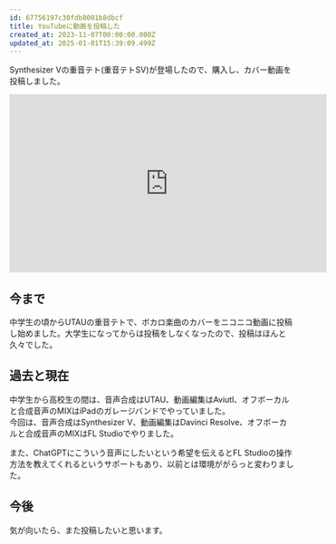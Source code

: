 ```yaml
---
id: 67756197c30fdb8001b8dbcf
title: YouTubeに動画を投稿した
created_at: 2023-11-07T00:00:00.000Z
updated_at: 2025-01-01T15:39:09.499Z
---
```


<p>Synthesizer Vの重音テト(重音テトSV)が登場したので、購入し、カバー動画を投稿しました。</p>
<iframe width="560" height="315" src="https://www.youtube.com/embed/Zq3VFMRXHRQ?si=s0kVM31HbALmyASX" title="YouTube video player" frameborder="0" allow="accelerometer; autoplay; clipboard-write; encrypted-media; gyroscope; picture-in-picture; web-share" allowfullscreen></iframe>
<h2>今まで</h2>
<p>中学生の頃からUTAUの重音テトで、ボカロ楽曲のカバーをニコニコ動画に投稿し始めました。大学生になってからは投稿をしなくなったので、投稿はほんと久々でした。</p>
<h2>過去と現在</h2>
<p>中学生から高校生の間は、音声合成はUTAU、動画編集はAviutl、オフボーカルと合成音声のMIXはiPadのガレージバンドでやっていました。<br>
今回は、音声合成はSynthesizer V、動画編集はDavinci Resolve、オフボーカルと合成音声のMIXはFL Studioでやりました。</p>
<p>また、ChatGPTにこういう音声にしたいという希望を伝えるとFL Studioの操作方法を教えてくれるというサポートもあり、以前とは環境ががらっと変わりました。</p>
<h2>今後</h2>
<p>気が向いたら、また投稿したいと思います。</p>
